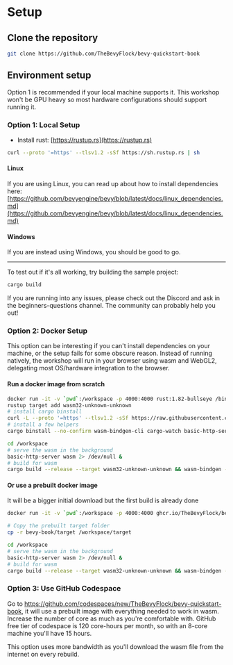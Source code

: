 # Setup

## Clone the repository

```sh
git clone https://github.com/TheBevyFlock/bevy-quickstart-book
```

## Environment setup

Option 1 is recommended if your local machine supports it. This workshop won't be GPU heavy so most hardware configurations should support running it.

### Option 1: Local Setup

- Install rust: [https://rustup.rs](https://rustup.rs)

```sh
curl --proto '=https' --tlsv1.2 -sSf https://sh.rustup.rs | sh
```

#### Linux

If you are using Linux, you can read up about how to install dependencies here:
[https://github.com/bevyengine/bevy/blob/latest/docs/linux_dependencies.md](https://github.com/bevyengine/bevy/blob/latest/docs/linux_dependencies.md)

#### Windows

If you are instead using Windows, you should be good to go.

---

To test out if it's all working, try building the sample project:

```sh
cargo build
```

If you are running into any issues, please check out the Discord and ask in the
beginners-questions channel. The community can probably help you out!

### Option 2: Docker Setup

This option can be interesting if you can't install dependencies on your machine, or the setup fails for some obscure reason. Instead of running natively, the workshop will run in your browser using wasm and WebGL2, delegating most OS/hardware integration to the browser.

#### Run a docker image from scratch

```sh
docker run -it -v `pwd`:/workspace -p 4000:4000 rust:1.82-bullseye /bin/bash
rustup target add wasm32-unknown-unknown
# install cargo binstall
curl -L --proto '=https' --tlsv1.2 -sSf https://raw.githubusercontent.com/cargo-bins/cargo-binstall/main/install-from-binstall-release.sh | bash
# install a few helpers
cargo binstall --no-confirm wasm-bindgen-cli cargo-watch basic-http-server

cd /workspace
# serve the wasm in the background
basic-http-server wasm 2> /dev/null &
# build for wasm
cargo build --release --target wasm32-unknown-unknown && wasm-bindgen --out-dir wasm --out-name workshop --target web target/wasm32-unknown-unknown/release/bevy-book.wasm
```

#### Or use a prebuilt docker image

It will be a bigger initial download but the first build is already done

```sh
docker run -it -v `pwd`:/workspace -p 4000:4000 ghcr.io/TheBevyFlock/bevy-quickstart-book /bin/bash

# Copy the prebuilt target folder
cp -r bevy-book/target /workspace/target

cd /workspace
# serve the wasm in the background
basic-http-server wasm 2> /dev/null &
# build for wasm
cargo build --release --target wasm32-unknown-unknown && wasm-bindgen --out-dir wasm --out-name workshop --target web target/wasm32-unknown-unknown/release/bevy-book.wasm
```

### Option 3: Use GitHub Codespace

Go to <https://github.com/codespaces/new/TheBevyFlock/bevy-quickstart-book>, it will use a prebuilt image with everything needed to work in wasm. Increase the number of core as much as you're comfortable with. GitHub free tier of codespace is 120 core-hours per month, so with an 8-core machine you'll have 15 hours.

This option uses more bandwidth as you'll download the wasm file from the internet on every rebuild.
